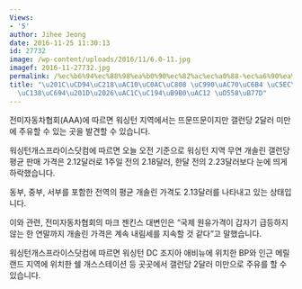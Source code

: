 ```yaml
---
Views:
- '5'
author: Jihee Jeong
date: 2016-11-25 11:30:13
id: 27732
image: /wp-content/uploads/2016/11/6.0-11.jpg
imagef: 2016-11-27732.jpg
permalink: /%ec%b6%94%ec%88%98%ea%b0%90%ec%82%ac%ec%a0%88-%ec%a6%90%ea%b1%b0%ec%9a%b4-%ec%97%ac%ed%96%89%ed%95%98%ec%84%b8%ec%9a%94%ea%b0%9c%ec%86%94%eb%a6%b0%ea%b0%92-%ed%95%98/
title: "\u201C\uCD94\uC218\uAC10\uC0AC\uC808 \uC990\uAC70\uC6B4 \uC5EC\uD589\uD558\
  \uC138\uC694\u201D\u2026\uAC1C\uC194\uB9B0\uAC12 \uD558\uB77D"
---
```


전미자동차협회(AAA)에 따르면 워싱턴 지역에서는 뜨문뜨문이지만 갤런당 2달러 미만에 주유할 수 있는 곳을 발견할 수 있습니다.

워싱턴개스프라이스닷컴에 따르면 오늘 오전 기준으로 워싱턴 지역 무연 개솔린 갤런당 평균 판매 가격은 2.12달러로 1주일 전의 2.18달러, 한달 전의 2.23달러보다 눈에 띄게 하락했습니다.

동부, 중부, 서부를 포함한 전역의 평균 개솔린 가격도 2.13달러를 나타내고 있는 상태입니다.

이와 관련, 전미자동차협회의 마크 젠킨스 대변인은 “국제 원유가격이 갑자기 급등하지 않는 한 연말까지 개솔린 가격은 계속 내림세를 지속할 것 같다”고 말했습니다.

워싱턴개스프라이스닷컴에 따르면 워싱턴 DC 조지아 애비뉴에 위치한 BP와 인근 메릴랜드 지역에 위치한 쉘 개스스테이션 등 곳곳에서 갤런당 2달러 미만으로 주유를 할 수 있습니다.